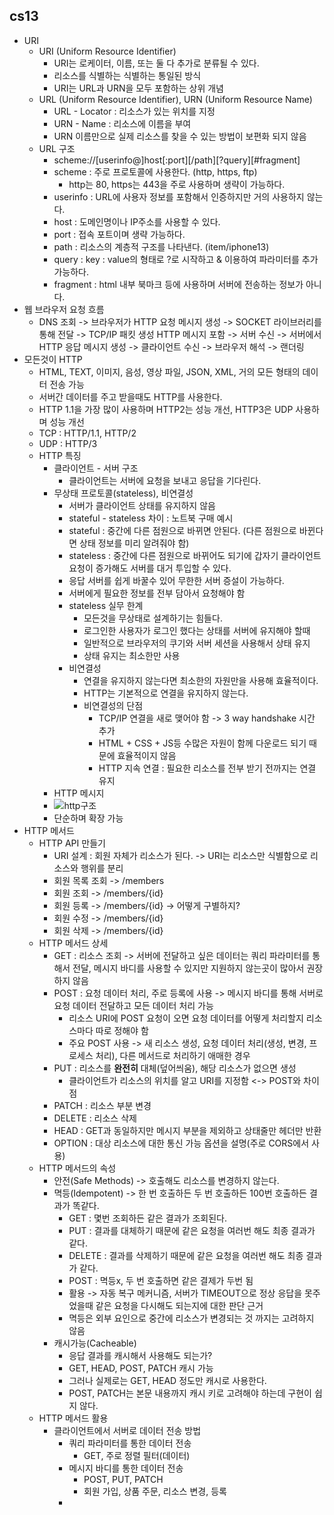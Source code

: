 cs13
--------------

* URI
  * URI (Uniform Resource Identifier)
    * URI는 로케이터, 이름, 또는 둘 다 추가로 분류될 수 있다.
    * 리소스를 식별하는 식별하는 통일된 방식
    * URI는 URL과 URN을 모두 포함하는 상위 개념
  * URL (Uniform Resource Identifier), URN (Uniform Resource Name)
    * URL - Locator : 리소스가 있는 위치를 지정
    * URN - Name : 리소스에 이름을 부여
    * URN 이름만으로 실제 리소스를 찾을 수 있는 방법이 보편화 되지 않음
  * URL 구조
    * scheme://[userinfo@]host[:port][/path][?query][#fragment]
    * scheme : 주로 프로토콜에 사용한다. (http, https, ftp)
      * http는 80, https는 443을 주로 사용하며 생략이 가능하다.
    * userinfo : URL에 사용자 정보를 포함해서 인증하지만 거의 사용하지 않는다.
    * host : 도메인명이나 IP주소를 사용할 수 있다.
    * port : 접속 포트이며 생략 가능하다.
    * path : 리소스의 계층적 구조를 나타낸다. (item/iphone13)
    * query : key : value의 형태로 ?로 시작하고 & 이용하여 파라미터를 추가 가능하다.
    * fragment : html 내부 북마크 등에 사용하며 서버에 전송하는 정보가 아니다.
* 웹 브라우저 요청 흐름
  * DNS 조회 -> 브라우저가 HTTP 요청 메시지 생성 -> SOCKET 라이브러리를 통해 전달 -> TCP/IP 패킷 생성 HTTP 메시지 포함 -> 서버 수신
  -> 서버에서 HTTP 응답 메시지 생성 -> 클라이언트 수신 -> 브라우저 해석 -> 랜더링
* 모든것이 HTTP
  * HTML, TEXT, 이미지, 음성, 영상 파일, JSON, XML, 거의 모든 형태의 데이터 전송 가능
  * 서버간 데이터를 주고 받을때도 HTTP를 사용한다.
  * HTTP 1.1을 가장 많이 사용하며 HTTP2는 성능 개선, HTTP3은 UDP 사용하며 성능 개선
  * TCP : HTTP/1.1, HTTP/2
  * UDP : HTTP/3
  * HTTP 특징
    * 클라이언트 - 서버 구조
      * 클라이언트는 서버에 요청을 보내고 응답을 기다린다.
    * 무상태 프로토콜(stateless), 비연결성
      * 서버가 클라이언트 상태를 유지하지 않음
      * stateful - stateless 차이 : 노트북 구매 예시
      * stateful : 중간에 다른 점원으로 바뀌면 안된다. (다른 점원으로 바뀐다면 상태 정보를 미리 알려줘야 함)
      * stateless : 중간에 다른 점원으로 바뀌어도 되기에 갑자기 클라이언트 요청이 증가해도 서버를 대거 투입할 수 있다.
      * 응답 서버를 쉽게 바꿀수 있어 무한한 서버 증설이 가능하다.
      * 서버에게 필요한 정보를 전부 담아서 요청해야 함
      * stateless 실무 한계
        * 모든것을 무상태로 설계하기는 힘들다.
        * 로그인한 사용자가 로그인 했다는 상태를 서버에 유지해야 할때
        * 일반적으로 브라우저의 쿠기와 서버 세션을 사용해서 상태 유지
        * 상태 유지는 최소한만 사용
      * 비연결성
        * 연결을 유지하지 않는다면 최소한의 자원만을 사용해 효율적이다.
        * HTTP는 기본적으로 연결을 유지하지 않는다.
        * 비연결성의 단점
          * TCP/IP 연결을 새로 맺어야 함 -> 3 way handshake 시간 추가
          * HTML + CSS + JS등 수많은 자원이 함께 다운로드 되기 때문에 효율적이지 않음
          * HTTP 지속 연결 : 필요한 리소스를 전부 받기 전까지는 연결 유지
    * HTTP 메시지
    * ![http구조](https://user-images.githubusercontent.com/77956808/219685206-05e226f6-f46e-4250-a962-b042ea558a14.png)
    * 단순하며 확장 가능
* HTTP 메서드
  * HTTP API 만들기
    * URI 설계 : 회원 자체가 리소스가 된다. -> URI는 리소스만 식별함으로 리소스와 행위를 분리
    * 회원 목록 조회 -> /members
    * 회원 조회 -> /members/{id}
    * 회원 등록 -> /members/{id} -> 어떻게 구별하지?
    * 회원 수정 -> /members/{id}
    * 회원 삭제 -> /members/{id}
  * HTTP 메서드 상세
    * GET : 리소스 조회 -> 서버에 전달하고 싶은 데이터는 쿼리 파라미터를 통해서 전달, 메시지 바디를 사용할 수 있지만 지원하지 않는곳이 많아서 권장하지 않음
    * POST : 요청 데이터 처리, 주로 등록에 사용 -> 메시지 바디를 통해 서버로 요청 데이터 전달하고 모든 데이터 처리 가능
      * 리소스 URI에 POST 요청이 오면 요청 데이터를 어떻게 처리할지 리소스마다 따로 정해야 함
      * 주요 POST 사용 -> 새 리소스 생성, 요청 데이터 처리(생성, 변경, 프로세스 처리), 다른 메서드로 처리하기 애매한 경우
    * PUT : 리소스를 __완전히__ 대체(덮어씌움), 해당 리소스가 없으면 생성
      * 클라이언트가 리소스의 위치를 알고 URI를 지정함 <-> POST와 차이점
    * PATCH : 리소스 부분 변경
    * DELETE : 리소스 삭제
    * HEAD : GET과 동일하지만 메시지 부분을 제외하고 상태줄만 헤더만 반환
    * OPTION : 대상 리소스에 대한 통신 가능 옵션을 설명(주로 CORS에서 사용)
  * HTTP 메서드의 속성
    * 안전(Safe Methods) -> 호출해도 리소스를 변경하지 않는다.
    * 멱등(Idempotent) -> 한 번 호출하든 두 번 호출하든 100번 호출하든 결과가 똑같다.
      * GET : 몇번 조회하든 같은 결과가 조회된다.
      * PUT : 결과를 대체하기 때문에 같은 요청을 여러번 해도 최종 결과가 같다.
      * DELETE : 결과를 삭제하기 때문에 같은 요청을 여러번 해도 최종 결과가 같다.
      * POST : 멱등x, 두 번 호출하면 같은 결제가 두번 됨
      * 활용 -> 자동 복구 메커니즘, 서버가 TIMEOUT으로 정상 응답을 못주었을때 같은 요청을 다시해도 되는지에 대한 판단 근거
      * 멱등은 외부 요인으로 중간에 리소스가 변경되는 것 까지는 고려하지 않음
    * 캐시가능(Cacheable)
      * 응답 결과를 캐시해서 사용해도 되는가?
      * GET, HEAD, POST, PATCH 캐시 가능
      * 그러나 실제로는 GET, HEAD 정도만 캐시로 사용한다.
      * POST, PATCH는 본문 내용까지 캐시 키로 고려해야 하는데 구현이 쉽지 않다.
  * HTTP 메서드 활용
    * 클라이언트에서 서버로 데이터 전송 방법
      * 쿼리 파라미터를 통한 데이터 전송
        * GET, 주로 정렬 필터(데이터)
      * 메시지 바디를 통한 데이터 전송
        * POST, PUT, PATCH
        * 회원 가입, 상품 주문, 리소스 변경, 등록
      * 

